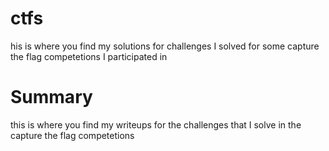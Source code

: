 # ctfs
his is where you find my solutions for challenges I solved for some capture the flag competetions I participated in

# Summary
this is where you find my writeups for the challenges that I solve in the capture the flag competetions 
